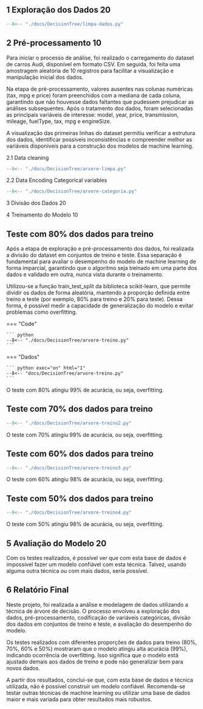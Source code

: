 ## 1	Exploração dos Dados 20

``` python exec="on" html="0"
--8<-- "./docs/DecisionTree/limpa-dados.py"
```

## 2	Pré-processamento 10

Para iniciar o processo de análise, foi realizado o carregamento do dataset de carros Audi, disponível em formato CSV. Em seguida, foi feita uma amostragem aleatória de 10 registros para facilitar a visualização e manipulação inicial dos dados.

Na etapa de pré-processamento, valores ausentes nas colunas numéricas (tax, mpg e price) foram preenchidos com a mediana de cada coluna, garantindo que não houvesse dados faltantes que pudessem prejudicar as análises subsequentes. Após o tratamento dos dados, foram selecionadas as principais variáveis de interesse: model, year, price, transmission, mileage, fuelType, tax, mpg e engineSize.

A visualização das primeiras linhas do dataset permitiu verificar a estrutura dos dados, identificar possíveis inconsistências e compreender melhor as variáveis disponíveis para a construção dos modelos de machine learning.

2.1 Data cleaning

``` python exec="on" html="0"
--8<-- "./docs/DecisionTree/arvore-limpa.py"
```

2.2 Data Encoding Categorical variables

``` python exec="on" html="0"
--8<-- "./docs/DecisionTree/arvore-categoria.py"
```

3	Divisão dos Dados 20

4	Treinamento do Modelo 10

## Teste com 80% dos dados para treino

Após a etapa de exploração e pré-processamento dos dados, foi realizada a divisão do dataset em conjuntos de treino e teste. Essa separação é fundamental para avaliar o desempenho do modelo de machine learning de forma imparcial, garantindo que o algoritmo seja treinado em uma parte dos dados e validado em outra, nunca vista durante o treinamento.

Utilizou-se a função train_test_split da biblioteca scikit-learn, que permite dividir os dados de forma aleatória, mantendo a proporção definida entre treino e teste (por exemplo, 80% para treino e 20% para teste). Dessa forma, é possível medir a capacidade de generalização do modelo e evitar problemas como overfitting.

=== "Code"

    ``` python 
    --8<-- "./docs/DecisionTree/arvore-treino.py"
    ```
=== "Dados"

    ``` python exec="on" html="1"
    --8<-- "docs/DecisionTree/arvore-treino.py"
    ```

O teste com 80% atingiu 99% de acurácia, ou seja, overfitting.

## Teste com 70% dos dados para treino

``` python exec="on" html="1"
--8<-- "./docs/DecisionTree/arvore-treino2.py"
```


O teste com 70% atingiu 99% de acurácia, ou seja, overfitting.

## Teste com 60% dos dados para treino

``` python exec="on" html="1"
--8<-- "./docs/DecisionTree/arvore-treino3.py"
```

O teste com 60% atingiu 98% de acurácia, ou seja, overfitting.

## Teste com 50% dos dados para treino

``` python exec="on" html="1"
--8<-- "./docs/DecisionTree/arvore-treino4.py"
```

O teste com 50% atingiu 98% de acurácia, ou seja, overfitting.

## 5	Avaliação do Modelo	20

Com os testes realizados, é possível ver que com esta base de dados é impossível fazer um modelo confiável com esta técnica. Talvez, usando alguma outra técnica ou com mais dados, seria possível.


## 6	Relatório Final

Neste projeto, foi realizada a análise e modelagem de dados utilizando a técnica de árvore de decisão. O processo envolveu a exploração dos dados, pré-processamento, codificação de variáveis categóricas, divisão dos dados em conjuntos de treino e teste, e avaliação do desempenho do modelo.

Os testes realizados com diferentes proporções de dados para treino (80%, 70%, 60% e 50%) mostraram que o modelo atingiu alta acurácia (99%), indicando ocorrência de overfitting. Isso significa que o modelo está ajustado demais aos dados de treino e pode não generalizar bem para novos dados.

A partir dos resultados, conclui-se que, com esta base de dados e técnica utilizada, não é possível construir um modelo confiável. Recomenda-se testar outras técnicas de machine learning ou utilizar uma base de dados maior e mais variada para obter resultados mais robustos.
